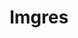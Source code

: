 ---
ee_id_thing: '4371'
site: '1'
type: '2'
inv_num: 2016-097
url: 2016-097-imgres
title: Imgres
year: '2016'
display_year: '2016'
medium: Chromogenic print
dims: 66 x 37.5 in
pitch: ''
ps: ''
live_url: ''
related: ''
youtube: ''
related_code: ''
imgs: imgres-2016-097-digital-database-ih.jpg
subheading: ''
download: ''
add_credit: ''
commission: ''
layout: things-i-made
---